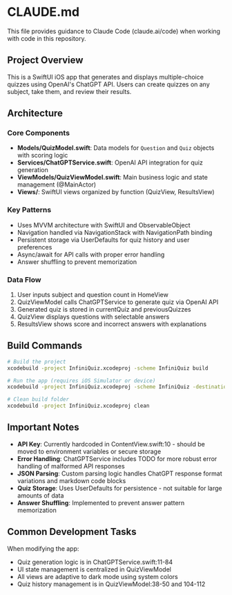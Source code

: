 # CLAUDE.md

This file provides guidance to Claude Code (claude.ai/code) when working with code in this repository.

## Project Overview

This is a SwiftUI iOS app that generates and displays multiple-choice quizzes using OpenAI's ChatGPT API. Users can create quizzes on any subject, take them, and review their results.

## Architecture

### Core Components
- **Models/QuizModel.swift**: Data models for `Question` and `Quiz` objects with scoring logic
- **Services/ChatGPTService.swift**: OpenAI API integration for quiz generation
- **ViewModels/QuizViewModel.swift**: Main business logic and state management (@MainActor)
- **Views/**: SwiftUI views organized by function (QuizView, ResultsView)

### Key Patterns
- Uses MVVM architecture with SwiftUI and ObservableObject
- Navigation handled via NavigationStack with NavigationPath binding
- Persistent storage via UserDefaults for quiz history and user preferences
- Async/await for API calls with proper error handling
- Answer shuffling to prevent memorization

### Data Flow
1. User inputs subject and question count in HomeView
2. QuizViewModel calls ChatGPTService to generate quiz via OpenAI API
3. Generated quiz is stored in currentQuiz and previousQuizzes
4. QuizView displays questions with selectable answers
5. ResultsView shows score and incorrect answers with explanations

## Build Commands

```bash
# Build the project
xcodebuild -project InfiniQuiz.xcodeproj -scheme InfiniQuiz build

# Run the app (requires iOS Simulator or device)
xcodebuild -project InfiniQuiz.xcodeproj -scheme InfiniQuiz -destination 'platform=iOS Simulator,name=iPhone 15' build

# Clean build folder
xcodebuild -project InfiniQuiz.xcodeproj clean
```

## Important Notes

- **API Key**: Currently hardcoded in ContentView.swift:10 - should be moved to environment variables or secure storage
- **Error Handling**: ChatGPTService includes TODO for more robust error handling of malformed API responses
- **JSON Parsing**: Custom parsing logic handles ChatGPT response format variations and markdown code blocks
- **Quiz Storage**: Uses UserDefaults for persistence - not suitable for large amounts of data
- **Answer Shuffling**: Implemented to prevent answer pattern memorization

## Common Development Tasks

When modifying the app:
- Quiz generation logic is in ChatGPTService.swift:11-84
- UI state management is centralized in QuizViewModel
- All views are adaptive to dark mode using system colors
- Quiz history management is in QuizViewModel:38-50 and 104-112
